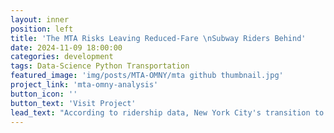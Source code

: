 ```yaml
---
layout: inner
position: left
title: 'The MTA Risks Leaving Reduced-Fare \nSubway Riders Behind'
date: 2024-11-09 18:00:00
categories: development
tags: Data-Science Python Transportation
featured_image: 'img/posts/MTA-OMNY/mta github thumbnail.jpg'
project_link: 'mta-omny-analysis'
button_icon: ''
button_text: 'Visit Project'
lead_text: "According to ridership data, New York City's transition to contactless subway payments is going well. But reduced-fare riders aren't seeing the benefits yet."
---
```

